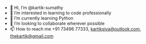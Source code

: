 - 👋 Hi, I’m @kartik-sumathy
- 👀 I’m interested in learning to code professionally
- 🌱 I’m currently learning Python
- 💞️ I’m looking to collaborate wherever possible
- 📫 How to reach me +91 73496 77333, kartiksiva@outlook.com, thekartik@gmail.com

<!---
kartik-sumathy/kartik-sumathy is a ✨ special ✨ repository because its `README.md` (this file) appears on your GitHub profile.
You can click the Preview link to take a look at your changes.
--->
